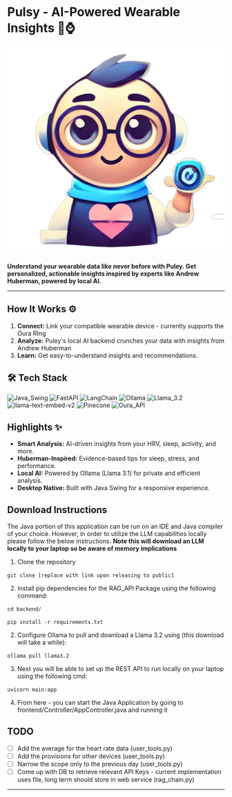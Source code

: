 # Pulsy - AI-Powered Wearable Insights 🧠⌚️

![Puley App Icon](src/assets/Pulsey_Icon.png)

**Understand your wearable data like never before with Puley. Get personalized, actionable insights inspired by experts like Andrew Huberman, powered by local AI.**

---

## How It Works ⚙️

1.  **Connect:** Link your compatible wearable device - currently supports the Oura RIng
2.  **Analyze:** Puley's local AI backend crunches your data with insights from Andrew Huberman
3.  **Learn:** Get easy-to-understand insights and recommendations.

## 🛠 Tech Stack
![Java_Swing](https://img.shields.io/badge/Java_Swing-Desktop_GUI-orange?style=for-the-badge)
![FastAPI](https://img.shields.io/badge/FastAPI-Python_API_Framework-005571?style=for-the-badge&logo=fastapi&logoColor=white)
![LangChain](https://img.shields.io/badge/LangChain-RAG_Framework-005571?style=for-the-badge)
![Ollama](https://img.shields.io/badge/Ollama-Local_Inference_Framework-8A2BE2?style=for-the-badge)
![Llama_3.2](https://img.shields.io/badge/Llama_3.2-Generator_Model-purple?style=for-the-badge)
![llama-text-embed-v2](https://img.shields.io/badge/llama_text_embed_v2-Retriever_Model-purple?style=for-the-badge)
![Pinecone](https://img.shields.io/badge/Pinecone-Vector_DB-6A1B9A?style=for-the-badge)
![Oura_API](https://img.shields.io/badge/Oura_API-Wearable_Data-black?style=for-the-badge)

## Highlights ✨

* **Smart Analysis:** AI-driven insights from your HRV, sleep, activity, and more.
* **Huberman-Inspired:** Evidence-based tips for sleep, stress, and performance.
* **Local AI:** Powered by Ollama (Llama 3.1) for private and efficient analysis.
* **Desktop Native:** Built with Java Swing for a responsive experience.

## Download Instructions
The Java portion of this application can be run on an IDE and Java compiler of your choice. However, in order to utilize the LLM capabilities locally please follow the below instructions.
**Note this will download an LLM locally to your laptop so be aware of memory implications**

1. Clone the repository 
```
git clone [replace with link upon releasing to public]
```


2. Install pip dependencies for the RAG_API Package using the following command: 

```
cd backend/
```
```
pip install -r requirements.txt
```
2. Configure Ollama to pull and download a Llama 3.2 using (this download will take a while): 
```
ollama pull llama3.2
```

3. Next you will be able to set up the REST API to run locally on your laptop using the following cmd:
```
uvicorn main:app
```
4. From here - you can start the Java Application by going to frontend/Controller/AppController.java and running it

## TODO
- [ ] Add the average for the heart rate data (user_tools.py)
- [ ] Add the provisions for other devices (user_tools.py) 
- [ ] Narrow the scope only to the previous day (user_tools.py)
- [ ] Come up with DB to retrieve relevant API Keys - current implementation uses file, long term should store in web service (rag_chain.py)
---
